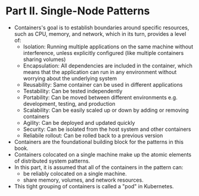 # Part II. Single-Node Patterns
- Containers's goal is to establish boundaries around specific resources, such as CPU, memory, and network, which in its turn, provides a level of:
    - Isolation: Running multiple applications on the same machine without interference, unless explicitly configured (like multiple containers sharing volumes)
    - Encapsulation: All dependencies are included in the container, which means that the application can run in any environment without worrying about the underlying system
    - Reusability: Same container can be used in different applications
    - Testability: Can be tested independently
    - Portability: Can be moved between different environments e.g. development, testing, and production
    - Scalability: Can be easily scaled up or down by adding or removing containers
    - Agility: Can be deployed and updated quickly
    - Security: Can be isolated from the host system and other containers
    - Reliabile rollout: Can be rolled back to a previous version
- Containers are the foundational building block for the patterns in this book.
- Containers colocated on a single machine make up the atomic elements of distributed system patterns.
- In this part, it is assumed that all of the containers in the pattern can:
    - be reliably colocated on a single machine.
    - share memory, volumes, and network resources.
- This tight grouping of containers is called a "pod" in Kubernetes.
